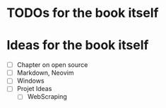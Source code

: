 # TODOs for the book itself

# Ideas for the book itself

- [ ] Chapter on open source
- [ ] Markdown, Neovim
- [ ] Windows
- [ ] Projet Ideas
  - [ ] WebScraping

